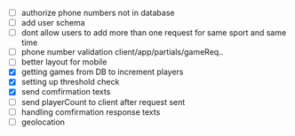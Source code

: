 - [ ] authorize phone numbers not in database
- [ ] add user schema
- [ ] dont allow users to add more than one request for same sport and same time
- [ ] phone number validation client/app/partials/gameReq..
- [ ] better layout for mobile
- [x] getting games from DB to increment players
- [x] setting up threshold check
- [x] send comfirmation texts
- [ ] send playerCount to client after request sent
- [ ] handling comfirmation response texts
- [ ] geolocation